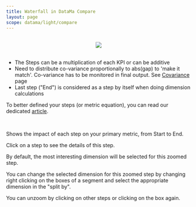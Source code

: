 ```yaml
---
title: Waterfall in DataMa Compare
layout: page
scope: datama/light/compare
---
```


<br>

<center> <img src="{{site.url}}/{{site.baseurl}}/extensions/datama-compare/assets/gif/waterfall.gif"> </center>

<br>

* The Steps can be a multiplication of each KPI or can be additive
* Need to distribute co-variance proportionally to abs(gap) to 'make it match'. Co-variance has to be monitored in final output. See [Covariance]({{site.url}}/{{site.baseurl}}/core_app/new/compare/model/modeling_components.html) page
* Last step ("End") is considered as a step by itself when doing dimension calculations

To better defined your steps (or metric equation), you can read our dedicated [article](https://datama.fr/2020/03/24/how-to-build-my-business-metric-relation/).

<br>

Shows the impact of each step on your primary metric, from Start to End.

Click on a step to see the details of this step.

By default, the most interesting dimension will be selected for this zoomed step.

You can change the selected dimension for this zoomed step by changing right clicking on the boxes of a segment and select the appropriate dimension in the "split by".

You can unzoom by clicking on other steps or clicking on the box again.

